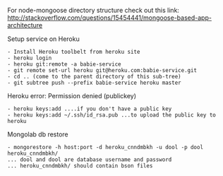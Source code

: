 For node-mongoose directory structure check out this link:
http://stackoverflow.com/questions/15454441/mongoose-based-app-architecture


Setup service on Heroku

    - Install Heroku toolbelt from heroku site
    - heroku login
    - heroku git:remote -a babie-service
    - git remote set-url heroku git@heroku.com:babie-service.git
    - cd .. (come to the parent directory of this sub-tree)
    - git subtree push --prefix babie-service heroku master


Heroku error: Permission denied (publickey)

    - heroku keys:add ....if you don't have a public key
    - heroku keys:add ~/.ssh/id_rsa.pub ...to upload the public key to heroku

Mongolab db restore

    - mongorestore -h host:port -d heroku_cnndmbkh -u dool -p dool heroku_cnndmbkh/
    ... dool and dool are database username and password
    ... heroku_cnndmbkh/ should contain bson files
